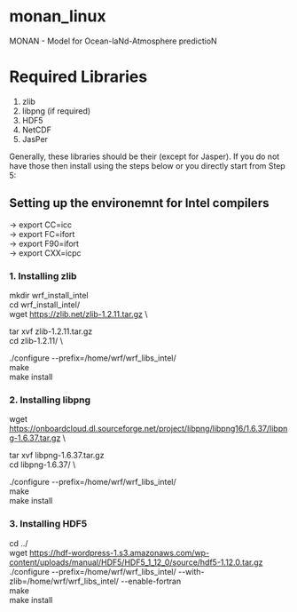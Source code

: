 # monan_linux
MONAN - Model for Ocean-laNd-Atmosphere predictioN

# Required Libraries
1. zlib
2. libpng (if required)
3. HDF5
4. NetCDF
5. JasPer

Generally, these libraries should be their (except for Jasper). If you do not have those then install using the steps below or you directly start from Step 5:

## Setting up the environemnt for Intel compilers

-> export CC=icc \
-> export FC=ifort \
-> export F90=ifort \
-> export CXX=icpc 

### 1. Installing zlib

mkdir wrf_install_intel   \
cd wrf_install_intel/   \
wget https://zlib.net/zlib-1.2.11.tar.gz \

tar xvf zlib-1.2.11.tar.gz \
cd zlib-1.2.11/   \

./configure --prefix=/home/wrf/wrf_libs_intel/ \
make \
make install 


### 2. Installing libpng


wget https://onboardcloud.dl.sourceforge.net/project/libpng/libpng16/1.6.37/libpng-1.6.37.tar.gz \

tar xvf libpng-1.6.37.tar.gz \
cd libpng-1.6.37/ \

./configure --prefix=/home/wrf/wrf_libs_intel/ \
make \
make install

### 3. Installing HDF5

cd ../ \
wget https://hdf-wordpress-1.s3.amazonaws.com/wp-content/uploads/manual/HDF5/HDF5_1_12_0/source/hdf5-1.12.0.tar.gz \
./configure --prefix=/home/wrf/wrf_libs_intel/ --with-zlib=/home/wrf/wrf_libs_intel/ --enable-fortran \
make  \
make install
